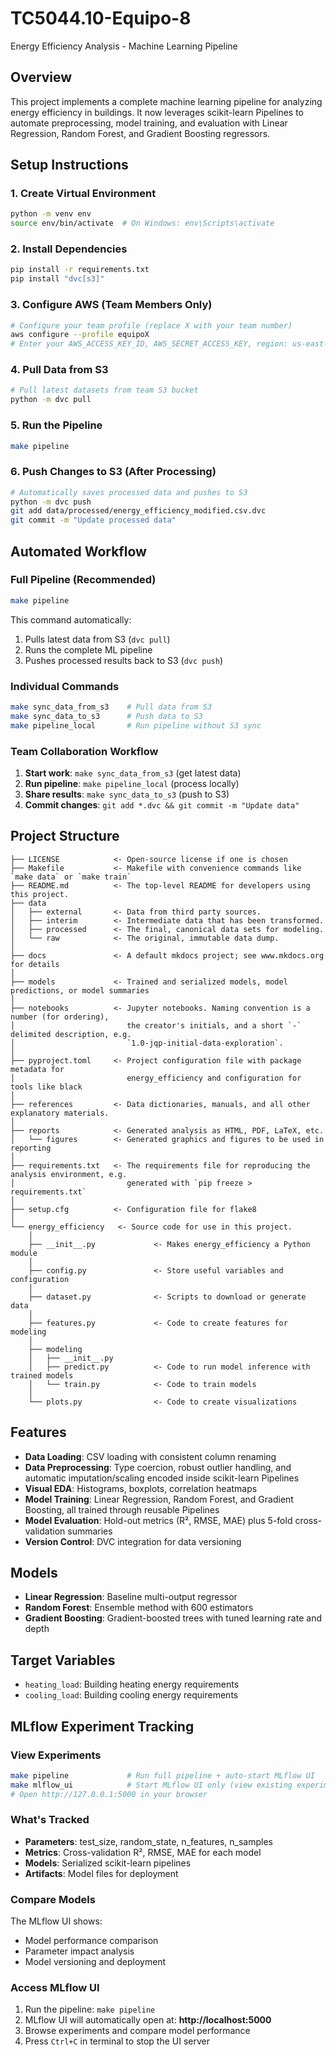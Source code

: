 # TC5044.10-Equipo-8
Energy Efficiency Analysis - Machine Learning Pipeline

## Overview
This project implements a complete machine learning pipeline for analyzing energy efficiency in buildings. It now leverages scikit-learn Pipelines to automate preprocessing, model training, and evaluation with Linear Regression, Random Forest, and Gradient Boosting regressors.

## Setup Instructions

### 1. Create Virtual Environment
```bash
python -m venv env
source env/bin/activate  # On Windows: env\Scripts\activate
```

### 2. Install Dependencies
```bash
pip install -r requirements.txt
pip install "dvc[s3]"
```

### 3. Configure AWS (Team Members Only)
```bash
# Configure your team profile (replace X with your team number)
aws configure --profile equipoX
# Enter your AWS_ACCESS_KEY_ID, AWS_SECRET_ACCESS_KEY, region: us-east-2, format: json
```

### 4. Pull Data from S3
```bash
# Pull latest datasets from team S3 bucket
python -m dvc pull
```

### 5. Run the Pipeline
```bash
make pipeline
```

### 6. Push Changes to S3 (After Processing)
```bash
# Automatically saves processed data and pushes to S3
python -m dvc push
git add data/processed/energy_efficiency_modified.csv.dvc
git commit -m "Update processed data"
```

## Automated Workflow

### Full Pipeline (Recommended)
```bash
make pipeline
```
This command automatically:
1. Pulls latest data from S3 (`dvc pull`)
2. Runs the complete ML pipeline
3. Pushes processed results back to S3 (`dvc push`)

### Individual Commands
```bash
make sync_data_from_s3    # Pull data from S3
make sync_data_to_s3      # Push data to S3  
make pipeline_local       # Run pipeline without S3 sync
```

### Team Collaboration Workflow
1. **Start work**: `make sync_data_from_s3` (get latest data)
2. **Run pipeline**: `make pipeline_local` (process locally)
3. **Share results**: `make sync_data_to_s3` (push to S3)
4. **Commit changes**: `git add *.dvc && git commit -m "Update data"`

## Project Structure
```
├── LICENSE            <- Open-source license if one is chosen
├── Makefile           <- Makefile with convenience commands like `make data` or `make train`
├── README.md          <- The top-level README for developers using this project.
├── data
│   ├── external       <- Data from third party sources.
│   ├── interim        <- Intermediate data that has been transformed.
│   ├── processed      <- The final, canonical data sets for modeling.
│   └── raw            <- The original, immutable data dump.
│
├── docs               <- A default mkdocs project; see www.mkdocs.org for details
│
├── models             <- Trained and serialized models, model predictions, or model summaries
│
├── notebooks          <- Jupyter notebooks. Naming convention is a number (for ordering),
│                         the creator's initials, and a short `-` delimited description, e.g.
│                         `1.0-jqp-initial-data-exploration`.
│
├── pyproject.toml     <- Project configuration file with package metadata for 
│                         energy_efficiency and configuration for tools like black
│
├── references         <- Data dictionaries, manuals, and all other explanatory materials.
│
├── reports            <- Generated analysis as HTML, PDF, LaTeX, etc.
│   └── figures        <- Generated graphics and figures to be used in reporting
│
├── requirements.txt   <- The requirements file for reproducing the analysis environment, e.g.
│                         generated with `pip freeze > requirements.txt`
│
├── setup.cfg          <- Configuration file for flake8
│
└── energy_efficiency   <- Source code for use in this project.
    │
    ├── __init__.py             <- Makes energy_efficiency a Python module
    │
    ├── config.py               <- Store useful variables and configuration
    │
    ├── dataset.py              <- Scripts to download or generate data
    │
    ├── features.py             <- Code to create features for modeling
    │
    ├── modeling                
    │   ├── __init__.py 
    │   ├── predict.py          <- Code to run model inference with trained models          
    │   └── train.py            <- Code to train models
    │
    └── plots.py                <- Code to create visualizations
```

## Features
- **Data Loading**: CSV loading with consistent column renaming
- **Data Preprocessing**: Type coercion, robust outlier handling, and automatic imputation/scaling encoded inside scikit-learn Pipelines
- **Visual EDA**: Histograms, boxplots, correlation heatmaps
- **Model Training**: Linear Regression, Random Forest, and Gradient Boosting, all trained through reusable Pipelines
- **Model Evaluation**: Hold-out metrics (R², RMSE, MAE) plus 5-fold cross-validation summaries
- **Version Control**: DVC integration for data versioning

## Models
- **Linear Regression**: Baseline multi-output regressor
- **Random Forest**: Ensemble method with 600 estimators
- **Gradient Boosting**: Gradient-boosted trees with tuned learning rate and depth

## Target Variables
- `heating_load`: Building heating energy requirements
- `cooling_load`: Building cooling energy requirements

## MLflow Experiment Tracking

### View Experiments
```bash
make pipeline             # Run full pipeline + auto-start MLflow UI
make mlflow_ui            # Start MLflow UI only (view existing experiments)
# Open http://127.0.0.1:5000 in your browser
```

### What's Tracked
- **Parameters**: test_size, random_state, n_features, n_samples
- **Metrics**: Cross-validation R², RMSE, MAE for each model
- **Models**: Serialized scikit-learn pipelines
- **Artifacts**: Model files for deployment

### Compare Models
The MLflow UI shows:
- Model performance comparison
- Parameter impact analysis  
- Model versioning and deployment

### Access MLflow UI
1. Run the pipeline: `make pipeline`
2. MLflow UI will automatically open at: **http://localhost:5000**
3. Browse experiments and compare model performance
4. Press `Ctrl+C` in terminal to stop the UI server
